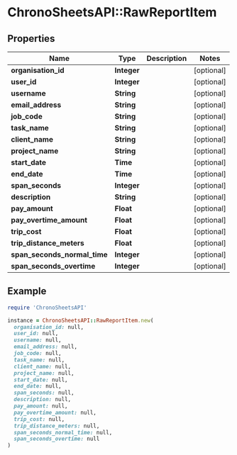 # ChronoSheetsAPI::RawReportItem

## Properties

| Name | Type | Description | Notes |
| ---- | ---- | ----------- | ----- |
| **organisation_id** | **Integer** |  | [optional] |
| **user_id** | **Integer** |  | [optional] |
| **username** | **String** |  | [optional] |
| **email_address** | **String** |  | [optional] |
| **job_code** | **String** |  | [optional] |
| **task_name** | **String** |  | [optional] |
| **client_name** | **String** |  | [optional] |
| **project_name** | **String** |  | [optional] |
| **start_date** | **Time** |  | [optional] |
| **end_date** | **Time** |  | [optional] |
| **span_seconds** | **Integer** |  | [optional] |
| **description** | **String** |  | [optional] |
| **pay_amount** | **Float** |  | [optional] |
| **pay_overtime_amount** | **Float** |  | [optional] |
| **trip_cost** | **Float** |  | [optional] |
| **trip_distance_meters** | **Float** |  | [optional] |
| **span_seconds_normal_time** | **Integer** |  | [optional] |
| **span_seconds_overtime** | **Integer** |  | [optional] |

## Example

```ruby
require 'ChronoSheetsAPI'

instance = ChronoSheetsAPI::RawReportItem.new(
  organisation_id: null,
  user_id: null,
  username: null,
  email_address: null,
  job_code: null,
  task_name: null,
  client_name: null,
  project_name: null,
  start_date: null,
  end_date: null,
  span_seconds: null,
  description: null,
  pay_amount: null,
  pay_overtime_amount: null,
  trip_cost: null,
  trip_distance_meters: null,
  span_seconds_normal_time: null,
  span_seconds_overtime: null
)
```


